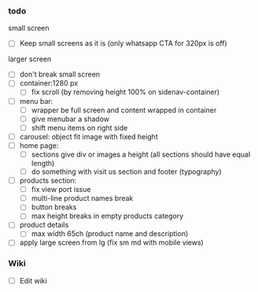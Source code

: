 ### todo

small screen

- [ ] Keep small screens as it is (only whatsapp CTA for 320px is off)

larger screen

- [ ] don't break small screen
- [ ] container:1280 px
  - [ ] fix scroll (by removing height 100% on sidenav-container)
- [ ] menu bar:
  - [ ] wrapper be full screen and content wrapped in container
  - [ ] give menubar a shadow
  - [ ] shift menu items on right side
- [ ] carousel: object fit image with fixed height
- [ ] home page:
  - [ ] sections give div or images a height (all sections should have equal length)
  - [ ] do something with visit us section and footer (typography)
- [ ] products section:
  - [ ] fix view port issue
  - [ ] multi-line product names break
  - [ ] button breaks
  - [ ] max height breaks in empty products category
- [ ] product details
  - [ ] max width 65ch (product name and description)
- [ ] apply large screen from lg (fix sm md with mobile views)

### Wiki

- [ ] Edit wiki
